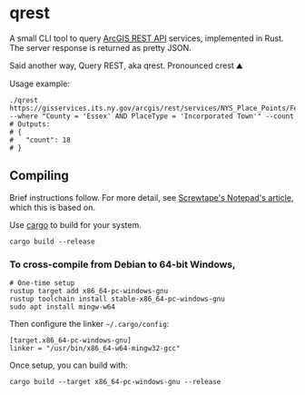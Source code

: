 # qrest

A small CLI tool to query [ArcGIS REST API](https://developers.arcgis.com/rest/services-reference/enterprise/query-feature-service-layer-.htm) services, implemented in Rust. The server response is returned as pretty JSON.

Said another way, Query REST, aka qrest. Pronounced crest ⛰️

Usage example:

```shell
./qrest https://gisservices.its.ny.gov/arcgis/rest/services/NYS_Place_Points/FeatureServer/0/query --where "County = 'Essex' AND PlaceType = 'Incorporated Town'" --count
# Outputs:
# {
#   "count": 18
# }
```

## Compiling

Brief instructions follow. For more detail, see [Screwtape's Notepad's article](https://zork.net/~st/jottings/rust-windows-and-debian.html), which this is based on.

Use [cargo](https://github.com/rust-lang/cargo) to build for your system.

```shell
cargo build --release
```

### To cross-compile from Debian to 64-bit Windows,

```
# One-time setup
rustup target add x86_64-pc-windows-gnu
rustup toolchain install stable-x86_64-pc-windows-gnu
sudo apt install mingw-w64
```

Then configure the linker `~/.cargo/config`:
```shell
[target.x86_64-pc-windows-gnu]
linker = "/usr/bin/x86_64-w64-mingw32-gcc"
```

Once setup, you can build with:
```shell
cargo build --target x86_64-pc-windows-gnu --release
```
